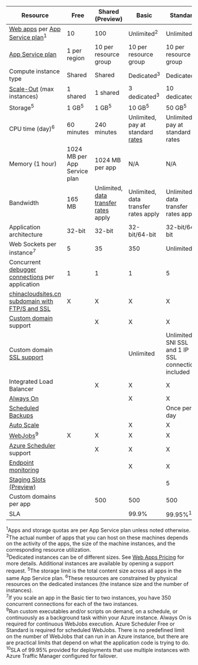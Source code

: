 Resource|Free|Shared (Preview)|Basic|Standard
---|---|---|---|---
[Web apps](/home/features/web-site/) per [App Service plan](/documentation/articles/azure-web-sites-web-hosting-plans-in-depth-overview/)<sup>1</sup>|10|100|Unlimited<sup>2</sup>|Unlimited<sup>2</sup>
[App Service plan](/documentation/articles/azure-web-sites-web-hosting-plans-in-depth-overview/)|1 per region|10 per resource group|10 per resource group|10 per resource group
Compute instance type|Shared|Shared|Dedicated<sup>3</sup>|Dedicated<sup>3</sup>
[Scale-Out](/documentation/articles/web-sites-scale/) (max instances)|1 shared|1 shared|3 dedicated<sup>3</sup>|10 dedicated<sup>3</sup>
Storage<sup>5</sup>|1 GB<sup>5</sup>|1 GB<sup>5</sup>|10 GB<sup>5</sup>|50 GB<sup>5</sup>
CPU time (day)<sup>6</sup>|60 minutes|240 minutes|Unlimited, pay at standard [rates](/home/features/web-site/pricing/)</a>|Unlimited, pay at standard rates
Memory (1 hour)|1024 MB per App Service plan|1024 MB per app|N/A|N/A
Bandwidth|165 MB|Unlimited, [data transfer rates](/pricing/details/data-transfer/) apply|Unlimited, data transfer rates apply|Unlimited, data transfer rates apply
Application architecture|32-bit|32-bit|32-bit/64-bit|32-bit/64-bit|32-bit/64-bit
Web Sockets per instance<sup>7</sup>|5|35|350|Unlimited|Unlimited
Concurrent [debugger connections](/documentation/articles/web-sites-dotnet-troubleshoot-visual-studio/) per application|1|1|1|5|5
[chinacloudsites.cn subdomain with FTP/S and SSL](/documentation/articles/web-sites-configure-ssl-certificate/)|X|X|X|X
[Custom domain](/documentation/articles/web-sites-custom-domain-name/) support||X|X|X
Custom domain [SSL support](/documentation/articles/web-sites-configure-ssl-certificate/)|||Unlimited|Unlimited, 5 SNI SSL and 1 IP SSL connections included
Integrated Load Balancer||X|X|X|X
[Always On](/documentation/articles/web-sites-configure/)|||X|X|X
[Scheduled Backups](/documentation/articles/web-sites-backup/)||||Once per day|Once every 5 minutes<sup>8</sup>
[Auto Scale](/documentation/articles/web-sites-scale/)|||X|X|X
[WebJobs](/documentation/articles/web-sites-create-web-jobs/)<sup>9</sup>|X|X|X|X|X
[Azure Scheduler](/home/features/scheduler/) support||X|X|X|X
[Endpoint monitoring](/documentation/articles/web-sites-monitor/)|||X|X|X
[Staging Slots (Preview)](/documentation/articles/web-sites-staged-publishing/)||||5|20
Custom domains per app</a>||500|500|500|500
SLA||<p>|99.9%|99.95%<sup>10</sup>

<sup>1</sup>Apps and storage quotas are per App Service plan unless noted otherwise.  
<sup>2</sup>The actual number of apps that you can host on these machines depends on the activity of the apps, the size of the machine instances, and the corresponding resource utilization.  
<sup>3</sup>Dedicated instances can be of different sizes. See [Web Apps Pricing](/documentation/articles/web-site/#price) for more details. Additional instances are available by opening a support request.
<sup>5</sup>The storage limit is the total content size across all apps in the same App Service plan.
<sup>6</sup>These resources are constrained by physical resources on the dedicated instances (the instance size and the number of instances).  
<sup>7</sup>If you scale an app in the Basic tier to two instances, you have 350 concurrent connections for each of the two instances.  
<sup>9</sup>Run custom executables and/or scripts on demand, on a schedule, or continuously as a background task within your Azure instance. Always On is required for continuous WebJobs execution. Azure Scheduler Free or Standard is required for scheduled WebJobs. There is no predefined limit on the number of WebJobs that can run in an Azure instance, but there are are practical limits that depend on what the application code is trying to do. 
<sup>10</sup>SLA of 99.95% provided for deployments that use multiple instances with Azure Traffic Manager configured for failover.  
